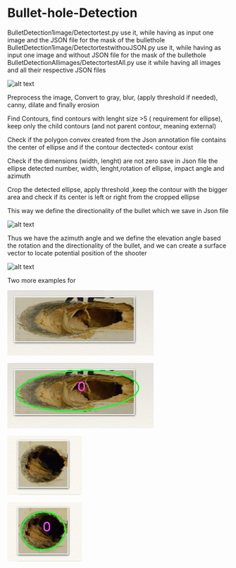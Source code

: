 # Bullet-hole-Detection
BulletDetection1image/Detectortest.py use it, while having as input one image and the JSON file for the mask of the bullethole
BulletDetection1image/DetectortestwithouJSON.py use it, while having as input one image and without JSON file for the mask of the bullethole
BulletDetectionAllimages/DetectortestAll.py use it while having all images and all their respective JSON files

![alt text]( https://github.com/theocharistr/Bullet-hole-Detection/blob/master/BulletDetection1image/bullet%20hole%20car%20198.png)


Preprocess the image, Convert to gray, blur, (apply threshold if needed), canny, dilate and finally erosion

Find Contours, find contours with  lenght size >5 ( requirement for ellipse),  keep only the child contours (and not parent contour, meaning external)

Check if the polygon convex created from the Json annotation file contains the center of ellipse and if the contour dectected< contour exist

Check if the dimensions (width, lenght) are not zero save in Json file the ellipse detected number, width, lenght,rotation of ellipse, impact angle and azimuth 

Crop the detected ellipse, apply threshold ,keep the contour with the bigger area and check if its center is left or right from the cropped ellipse

This way we define the directionality of the bullet which we save in Json file

![alt text](https://github.com/theocharistr/Bullet-hole-Detection/blob/master/BulletDetectionAllimages/directionality.jpg)

Thus we have the azimuth angle and we define the elevation angle based the rotation and the directionality of the bullet, and we can create a surface vector to locate potential position of the shooter 

![alt text](https://github.com/theocharistr/Bullet-hole-Detection/blob/master/BulletDetection1image/Detected_bullet%20hole%20car%20198.jpg)

Two more examples for

![alt text](https://github.com/theocharistr/Law_Game/blob/main/CSI/Bullet-hole-Detection/BulletDetection1image/25.png)

![alt text]( https://github.com/theocharistr/Law_Game/blob/main/CSI/Bullet-hole-Detection/BulletDetection1image/Detected_25.jpg)

![alt text]( https://github.com/theocharistr/Law_Game/blob/main/CSI/Bullet-hole-Detection/BulletDetection1image/65.png)

![alt text]( https://github.com/theocharistr/Law_Game/blob/main/CSI/Bullet-hole-Detection/BulletDetection1image/Detected_65.jpg)
